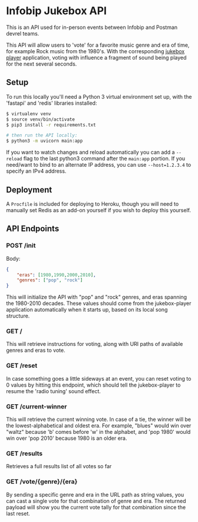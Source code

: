 # Infobip Jukebox API

This is an API used for in-person events between Infobip and Postman devrel teams.

This API will allow users to 'vote' for a favorite music genre and era of time, for example Rock music from the 1980's. With the corresponding [jukebox player](https://github.com/iandouglas/jukebox-player) application, voting with influence a fragment of sound being played for the next several seconds.


## Setup

To run this locally you'll need a Python 3 virtual environment set up, with the 'fastapi' and 'redis' libraries installed:

```bash
$ virtualenv venv
$ source venv/bin/activate
$ pip3 install -r requirements.txt

# then run the API locally:
$ python3 -m uvicorn main:app
```

If you want to watch changes and reload automatically you can add a `--reload` flag to the last python3 command after the `main:app` portion. If you need/want to bind to an alternate IP address, you can use `--host=1.2.3.4` to specify an IPv4 address.


## Deployment

A `Procfile` is included for deploying to Heroku, though you will need to manually set Redis as an add-on yourself if you wish to deploy this yourself.

## API Endpoints

### POST /init

Body:
```json
{
    "eras": [1980,1990,2000,2010],
    "genres": ["pop", "rock"]
}
```

This will initialize the API with "pop" and "rock" genres, and eras spanning the 1980-2010 decades. These values should come from the jukebox-player application automatically when it starts up, based on its local song structure.

### GET /

This will retrieve instructions for voting, along with URI paths of available genres and eras to vote.

### GET /reset

In case something goes a little sideways at an event, you can reset voting to 0 values by hitting this endpoint, which should tell the jukebox-player to resume the 'radio tuning' sound effect.

### GET /current-winner

This will retrieve the current winning vote. In case of a tie, the winner will be the lowest-alphabetical and oldest era. For example, "blues" would win over "waltz" because 'b' comes before 'w' in the alphabet, and 'pop 1980' would win over 'pop 2010' because 1980 is an older era.

### GET /results

Retrieves a full results list of all votes so far

### GET /vote/{genre}/{era}

By sending a specific genre and era in the URL path as string values, you can cast a single vote for that combination of genre and era. The returned payload will show you the current vote tally for that combination since the last reset.

